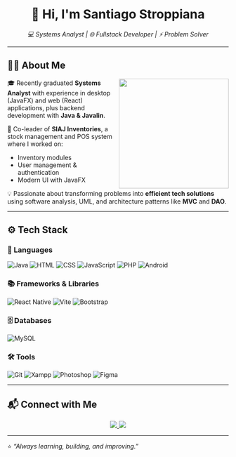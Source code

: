 <h1 align="center">👋 Hi, I'm Santiago Stroppiana</h1>

<p align="center">
  <em>💻 Systems Analyst | 🌐 Fullstack Developer | ⚡ Problem Solver</em>
</p>

---

## 🧑‍💻 About Me
<picture> 
  <img align="right" src="https://github.com/7oSkaaa/7oSkaaa/blob/main/Images/Right_Side.gif?raw=true" width="250px">
</picture>

🎓 Recently graduated **Systems Analyst** with experience in desktop (JavaFX) and web (React) applications, plus backend development with **Java & Javalin**.  

🚀 Co-leader of **SIAJ Inventories**, a stock management and POS system where I worked on:  
- Inventory modules  
- User management & authentication  
- Modern UI with JavaFX  

💡 Passionate about transforming problems into **efficient tech solutions** using software analysis, UML, and architecture patterns like **MVC** and **DAO**.  

---

## ⚙️ Tech Stack  

### 🚀 Languages  
![Java](https://img.shields.io/badge/Java-ED8B00?style=for-the-badge&logo=openjdk&logoColor=white)
![HTML](https://img.shields.io/badge/HTML5-e34c26?style=for-the-badge&logo=html5&logoColor=white)
![CSS](https://img.shields.io/badge/CSS3-264de4?style=for-the-badge&logo=css3&logoColor=white)
![JavaScript](https://img.shields.io/badge/JavaScript-f7e018?style=for-the-badge&logo=javascript&logoColor=black)
![PHP](https://img.shields.io/badge/PHP-777bb3?style=for-the-badge&logo=php&logoColor=white)
![Android](https://img.shields.io/badge/Android-3DDC84?style=for-the-badge&logo=android&logoColor=white)

### 📚 Frameworks & Libraries  
![React Native](https://img.shields.io/badge/React%20Native-20232A?style=for-the-badge&logo=react&logoColor=61DAFB)
![Vite](https://img.shields.io/badge/Vite-646CFF?style=for-the-badge&logo=vite&logoColor=white)
![Bootstrap](https://img.shields.io/badge/Bootstrap-563d7c?style=for-the-badge&logo=bootstrap&logoColor=white)

### 🗄️ Databases  
![MySQL](https://img.shields.io/badge/MySQL-00618A?style=for-the-badge&logo=mysql&logoColor=white)

### 🛠 Tools  
![Git](https://img.shields.io/badge/Git-f05033?style=for-the-badge&logo=git&logoColor=white)
![Xampp](https://img.shields.io/badge/Xampp-F37623?style=for-the-badge&logo=xampp&logoColor=white)
![Photoshop](https://img.shields.io/badge/Photoshop-31A8FF?style=for-the-badge&logo=adobe-photoshop&logoColor=white)
![Figma](https://img.shields.io/badge/Figma-F24E1E?style=for-the-badge&logo=figma&logoColor=white)

---

## 📬 Connect with Me  
<p align="center">
  <a href="https://www.linkedin.com/in/santiago-stroppiana/">
    <img src="https://img.shields.io/badge/LinkedIn-0077b5?style=for-the-badge&logo=linkedin&logoColor=white">
  </a>
  <a href="mailto:santiagostroppiana@outlook.es">
    <img src="https://img.shields.io/badge/Email-D14836?style=for-the-badge&logo=gmail&logoColor=white">
  </a>
</p>

---

⭐️ _“Always learning, building, and improving.”_
